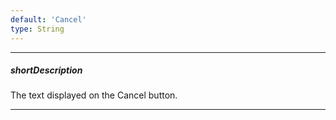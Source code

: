 ```yaml
---
default: 'Cancel'
type: String
---
```

---
##### shortDescription
The text displayed on the Cancel button.

---
